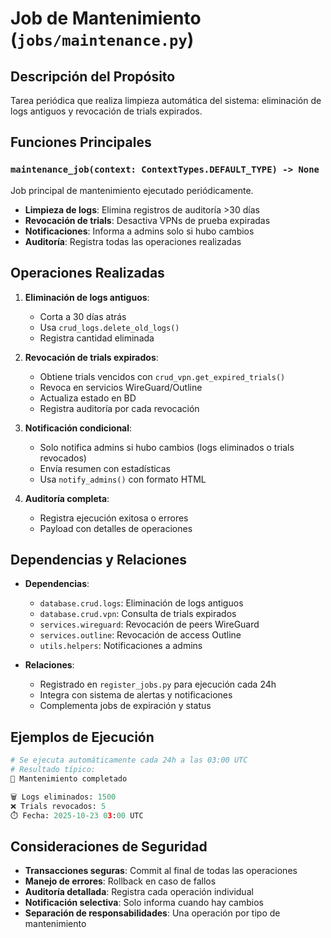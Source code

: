 # Job de Mantenimiento (`jobs/maintenance.py`)

## Descripción del Propósito

Tarea periódica que realiza limpieza automática del sistema: eliminación de logs antiguos y revocación de trials expirados.

## Funciones Principales

### `maintenance_job(context: ContextTypes.DEFAULT_TYPE) -> None`
Job principal de mantenimiento ejecutado periódicamente.
- **Limpieza de logs**: Elimina registros de auditoría >30 días
- **Revocación de trials**: Desactiva VPNs de prueba expiradas
- **Notificaciones**: Informa a admins solo si hubo cambios
- **Auditoría**: Registra todas las operaciones realizadas

## Operaciones Realizadas

1. **Eliminación de logs antiguos**:
   - Corta a 30 días atrás
   - Usa `crud_logs.delete_old_logs()`
   - Registra cantidad eliminada

2. **Revocación de trials expirados**:
   - Obtiene trials vencidos con `crud_vpn.get_expired_trials()`
   - Revoca en servicios WireGuard/Outline
   - Actualiza estado en BD
   - Registra auditoría por cada revocación

3. **Notificación condicional**:
   - Solo notifica admins si hubo cambios (logs eliminados o trials revocados)
   - Envía resumen con estadísticas
   - Usa `notify_admins()` con formato HTML

4. **Auditoría completa**:
   - Registra ejecución exitosa o errores
   - Payload con detalles de operaciones

## Dependencias y Relaciones

- **Dependencias**:
  - `database.crud.logs`: Eliminación de logs antiguos
  - `database.crud.vpn`: Consulta de trials expirados
  - `services.wireguard`: Revocación de peers WireGuard
  - `services.outline`: Revocación de access Outline
  - `utils.helpers`: Notificaciones a admins

- **Relaciones**:
  - Registrado en `register_jobs.py` para ejecución cada 24h
  - Integra con sistema de alertas y notificaciones
  - Complementa jobs de expiración y status

## Ejemplos de Ejecución

```python
# Se ejecuta automáticamente cada 24h a las 03:00 UTC
# Resultado típico:
🧹 Mantenimiento completado

🗑️ Logs eliminados: 1500
❌ Trials revocados: 5
⏱️ Fecha: 2025-10-23 03:00 UTC
```

## Consideraciones de Seguridad

- **Transacciones seguras**: Commit al final de todas las operaciones
- **Manejo de errores**: Rollback en caso de fallos
- **Auditoría detallada**: Registra cada operación individual
- **Notificación selectiva**: Solo informa cuando hay cambios
- **Separación de responsabilidades**: Una operación por tipo de mantenimiento